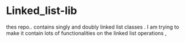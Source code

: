 # Linked_list-lib
thes repo.. contains singly and doubly linked list classes  . I am trying to make it contain lots of functionalities on the linked list operations , 
